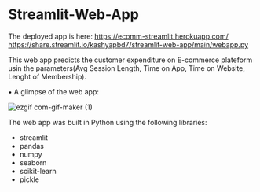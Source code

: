 # Streamlit-Web-App

The deployed app is here: https://ecomm-streamlit.herokuapp.com/
                          https://share.streamlit.io/kashyapbd7/streamlit-web-app/main/webapp.py
                          
This web app predicts the customer expenditure on E-commerce plateform usin the parameters(Avg Session Length, Time on App, Time on Website, Lenght of Membership).

• A glimpse of the web app:

![ezgif com-gif-maker (1)](https://user-images.githubusercontent.com/61667100/114962893-2e29a780-9e31-11eb-9733-043bb261bf29.gif)




The web app was built in Python using the following libraries:
* streamlit
* pandas
* numpy
* seaborn
* scikit-learn
* pickle
